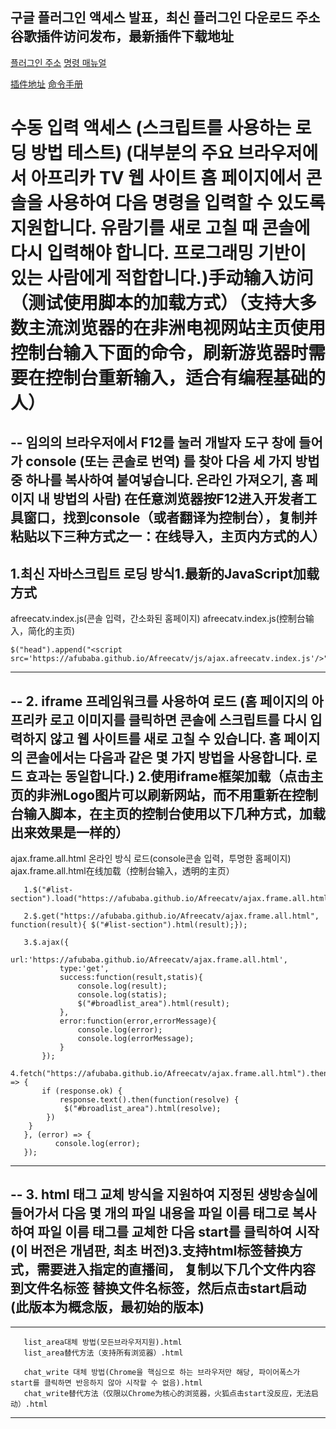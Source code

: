 구글 플러그인 액세스 발표，최신 플러그인 다운로드 주소
谷歌插件访问发布，最新插件下载地址
--
<a href="https://github.com/afubaba/AfreecatvChromeExtensions" target="_blank">플러그인 주소</a>&nbsp;<a href="https://afubaba.github.io/Afreecatv/RobotCommand.html" target="_blank">명령 매뉴얼</a>

<a href="https://github.com/afubaba/AfreecatvChromeExtensions" target="_blank">插件地址</a>&nbsp;<a href="https://afubaba.github.io/Afreecatv/RobotCommand.html" target="_blank">命令手册</a>

# 수동 입력 액세스 (스크립트를 사용하는 로딩 방법 테스트) (대부분의 주요 브라우저에서 아프리카 TV 웹 사이트 홈 페이지에서 콘솔을 사용하여 다음 명령을 입력할 수 있도록 지원합니다. 유람기를 새로 고칠 때 콘솔에 다시 입력해야 합니다. 프로그래밍 기반이 있는 사람에게 적합합니다.)手动输入访问（测试使用脚本的加载方式）（支持大多数主流浏览器的在非洲电视网站主页使用控制台输入下面的命令，刷新游览器时需要在控制台重新输入，适合有编程基础的人）
--
임의의 브라우저에서 F12를 눌러 개발자 도구 창에 들어가 console (또는 콘솔로 번역) 를 찾아 다음 세 가지 방법 중 하나를 복사하여 붙여넣습니다. 온라인 가져오기, 홈 페이지 내 방법의 사람)
在任意浏览器按F12进入开发者工具窗口，找到console（或者翻译为控制台），复制并粘贴以下三种方式之一：在线导入，主页内方式的人）
--
1.최신 자바스크립트 로딩 방식1.最新的JavaScript加载方式
-- 
afreecatv.index.js(콘솔 입력，간소화된 홈페이지)
afreecatv.index.js(控制台输入，简化的主页)

	$("head").append("<script src='https://afubaba.github.io/Afreecatv/js/ajax.afreecatv.index.js'/>");
       

--------------------------------------------------
--
2. iframe 프레임워크를 사용하여 로드 (홈 페이지의 아프리카 로고 이미지를 클릭하면 콘솔에 스크립트를 다시 입력하지 않고 웹 사이트를 새로 고칠 수 있습니다. 홈 페이지의 콘솔에서는 다음과 같은 몇 가지 방법을 사용합니다. 로드 효과는 동일합니다.)
2.使用iframe框架加载（点击主页的非洲Logo图片可以刷新网站，而不用重新在控制台输入脚本，在主页的控制台使用以下几种方式，加载出来效果是一样的）
--
ajax.frame.all.html 온라인 방식 로드(console콘솔 입력，투명한 홈페이지)
ajax.frame.all.html在线加载（控制台输入，透明的主页）
	
       1.$("#list-section").load("https://afubaba.github.io/Afreecatv/ajax.frame.all.html");

       2.$.get("https://afubaba.github.io/Afreecatv/ajax.frame.all.html", function(result){ $("#list-section").html(result);});

       3.$.ajax({
               url:'https://afubaba.github.io/Afreecatv/ajax.frame.all.html',
               type:'get',
               success:function(result,statis){
                   console.log(result);
                   console.log(statis);
                   $("#broadlist_area").html(result);
               },
               error:function(error,errorMessage){
                   console.log(error);
                   console.log(errorMessage);
               }
           });
       4.fetch("https://afubaba.github.io/Afreecatv/ajax.frame.all.html").then((response) => {
	       if (response.ok) {
		       response.text().then(function(resolve) {
			 	$("#broadlist_area").html(resolve);
			})
		}
       }, (error) => {
              console.log(error);
       });


------------------------------------------------------------------------------------------------------------------------

--
3. html 태그 교체 방식을 지원하여 지정된 생방송실에 들어가서 다음 몇 개의 파일 내용을 파일 이름 태그로 복사하여 파일 이름 태그를 교체한 다음 start를 클릭하여 시작(이 버전은 개념판, 최초 버전)3.支持html标签替换方式，需要进入指定的直播间， 复制以下几个文件内容到文件名标签 替换文件名标签，然后点击start启动 (此版本为概念版，最初始的版本)
--
------------------------------------------------------------------------------------------------------------------------

       list_area대체 방법(모든브라우저지원).html
       list_area替代方法（支持所有浏览器）.html
       
       chat_write 대체 방법(Chrome을 핵심으로 하는 브라우저만 해당, 파이어폭스가 start를 클릭하면 반응하지 않아 시작할 수 없음).html
       chat_write替代方法（仅限以Chrome为核心的浏览器，火狐点击start没反应，无法启动）.html
 ------------------------------------------------------------------------------------------------------------------------       
